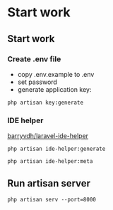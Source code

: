 # Start work
## Start work

### Create .env file
- copy .env.example to .env
- set password
- generate application key:

`php artisan key:generate`

### IDE helper
[barryvdh/laravel-ide-helper](https://github.com/barryvdh/laravel-ide-helper "github.com")

`php artisan ide-helper:generate`

`php artisan ide-helper:meta`

## Run artisan server

`php artisan serv --port=8000`
